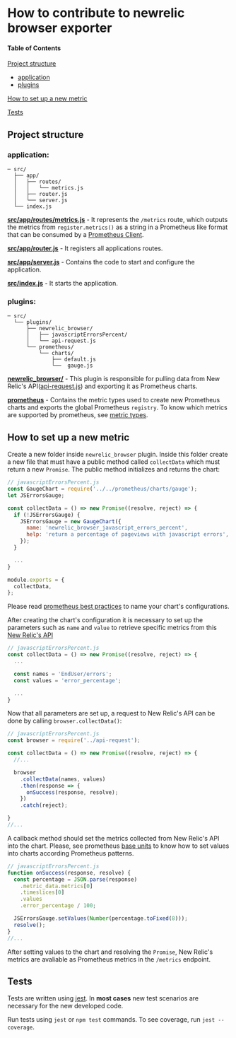 # **How to contribute to newrelic browser exporter**

#### Table of Contents

[Project structure](#project-structure)
  * [application](#application)
  * [plugins](#plugins)

[How to set up a new metric](#How-to-set-up-new-metric)

[Tests](#tests)

## **Project structure**

### **application**:
```
─ src/
  ├── app/
  │   ├── routes/
  │   │   └── metrics.js
  │   ├── router.js
  │   └── server.js
  └── index.js
```

**[src/app/routes/metrics.js](https://github.com/ContaAzul/newrelic_browser_exporter/blob/master/src/app/routes/metrics.js)** - It represents the `/metrics` route, which outputs the metrics from `register.metrics()` as a string in a Prometheus like format that can be consumed by a [Prometheus Client](https://github.com/siimon/prom-client#register).

**[src/app/router.js](https://github.com/ContaAzul/newrelic_browser_exporter/blob/master/src/app/router.js)** - It registers all applications routes.

**[src/app/server.js](https://github.com/ContaAzul/newrelic_browser_exporter/blob/master/src/app/server.js)** - Contains the code to start and configure the application.

**[src/index.js](https://github.com/ContaAzul/newrelic_browser_exporter/blob/master/src/index.js)** - It starts the application.

### **plugins**:
```
─ src/
  └── plugins/
      ├── newrelic_browser/
      │   ├── javascriptErrorsPercent/
      │   └── api-request.js
      └── prometheus/
          └── charts/
              ├── default.js
              └──  gauge.js
```

**[newrelic_browser/](https://github.com/ContaAzul/newrelic_browser_exporter/tree/master/src/plugins/newrelic_browser)** - This plugin is responsible for pulling data from New Relic's API([api-request.js](https://github.com/ContaAzul/newrelic_browser_exporter/blob/master/src/plugins/newrelic_browser/api-request.js)) and exporting it as Prometheus charts.

**[prometheus](https://github.com/ContaAzul/newrelic_browser_exporter/tree/master/src/plugins/prometheus)** - Contains the metric types used to create new Prometheus charts and exports the global Prometheus `registry`. To know which metrics are supported by prometheus, see [metric types](https://prometheus.io/docs/concepts/metric_types/).


## **How to set up a new metric**

Create a new folder inside `newrelic_browser` plugin. Inside this folder create a new file that must have a public method called `collectData` which must return a new `Promise`. The public method initializes and returns the chart:

```js
// javascriptErrorsPercent.js
const GaugeChart = require('../../prometheus/charts/gauge');
let JSErrorsGauge;

const collectData = () => new Promise((resolve, reject) => {
  if (!JSErrorsGauge) {
    JSErrorsGauge = new GaugeChart({
      name: 'newrelic_browser_javascript_errors_percent',
      help: 'return a percentage of pageviews with javascript errors',
    });
  }

  ...
}

module.exports = {
  collectData,
};
```

Please read [prometheus best practices](https://prometheus.io/docs/practices/naming/) to name your chart's configurations.

After creating the chart's configuration it is necessary to set up the parameters such as `name` and `value` to retrieve specific metrics from this [New Relic's API](https://rpm.newrelic.com/api/explore/applications/metric_data)

```js
// javascriptErrorsPercent.js
const collectData = () => new Promise((resolve, reject) => {
  ...

  const names = 'EndUser/errors';
  const values = 'error_percentage';

  ...
}
```

Now that all parameters are set up, a request to New Relic's API can be done by calling `browser.collectData()`:

```js
// javascriptErrorsPercent.js
const browser = require('../api-request');

const collectData = () => new Promise((resolve, reject) => {
  //...

  browser
    .collectData(names, values)
    .then(response => {
      onSuccess(response, resolve);
    })
    .catch(reject);

}
//...
```

A callback method should set the metrics collected from New Relic's API into the chart. Please, see prometheus [base units](https://prometheus.io/docs/practices/naming/#base-units) to know how to set values into charts according Prometheus patterns.

```js
// javascriptErrorsPercent.js
function onSuccess(response, resolve) {
  const percentage = JSON.parse(response)
    .metric_data.metrics[0]
    .timeslices[0]
    .values
    .error_percentage / 100;

  JSErrorsGauge.setValues(Number(percentage.toFixed(8)));
  resolve();
}
//...

```

After setting values to the chart and resolving the `Promise`, New Relic's metrics are avaliable as Prometheus metrics in the `/metrics` endpoint.

## **Tests**
Tests are written using [jest](https://jestjs.io/). In **most cases** new test scenarios are necessary for the new developed code.

Run tests using `jest` or `npm test` commands. To see coverage, run `jest --coverage`.
